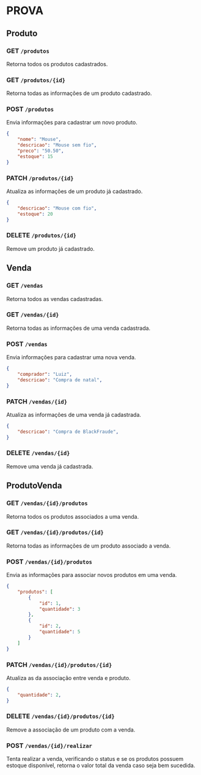 # PROVA

## Produto

### GET `/produtos`
Retorna todos os produtos cadastrados.

### GET `/produtos/{id}`
Retorna todas as informações de um produto cadastrado.

### POST `/produtos`
Envia informações para cadastrar um novo produto.
```json
{
    "nome": "Mouse",
    "descricao": "Mouse sem fio",
    "preco": "50.50",
    "estoque": 15
}
```

### PATCH `/produtos/{id}`
Atualiza as informações de um produto já cadastrado.
```json
{
    "descricao": "Mouse com fio",
    "estoque": 20
}
```

### DELETE `/produtos/{id}`
Remove um produto já cadastrado.

## Venda

### GET `/vendas`
Retorna todos as vendas cadastradas.

### GET `/vendas/{id}`
Retorna todas as informações de uma venda cadastrada.

### POST `/vendas`
Envia informações para cadastrar uma nova venda.
```json
{
    "comprador": "Luiz",
    "descricao": "Compra de natal",
}
```

### PATCH `/vendas/{id}`
Atualiza as informações de uma venda já cadastrada.
```json
{
    "descricao": "Compra de BlackFraude",
}
```

### DELETE `/vendas/{id}`
Remove uma venda já cadastrada.

## ProdutoVenda

### GET `/vendas/{id}/produtos`
Retorna todos os produtos associados a uma venda.

### GET `/vendas/{id}/produtos/{id}`
Retorna todas as informações de um produto associado a venda.

### POST `/vendas/{id}/produtos`
Envia as informações para associar novos produtos em uma venda.
```json
{
	"produtos": [
		{
            "id": 1,
            "quantidade": 3
        },
        {
            "id": 2,
            "quantidade": 5
		}
	]
}
```

### PATCH `/vendas/{id}/produtos/{id}`
Atualiza as da associação entre venda e produto.
```json
{
    "quantidade": 2,
}
```

### DELETE `/vendas/{id}/produtos/{id}`
Remove a associação de um produto com a venda.

### POST `/vendas/{id}/realizar`
Tenta realizar a venda, verificando o status e se os produtos possuem estoque disponível, retorna o valor total da venda caso seja bem sucedida.